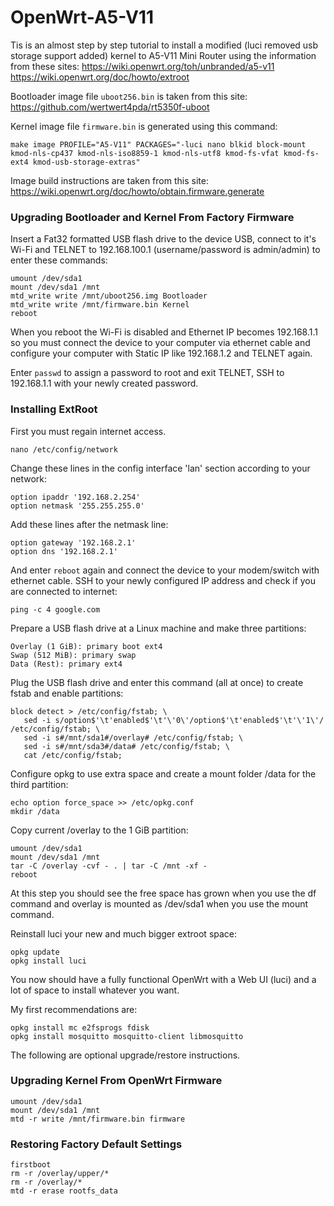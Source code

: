 # OpenWrt-A5-V11

Tis is an almost step by step tutorial to install a modified (luci removed usb storage support added) kernel to A5-V11 Mini Router using the information from these sites:
https://wiki.openwrt.org/toh/unbranded/a5-v11
https://wiki.openwrt.org/doc/howto/extroot

Bootloader image file `uboot256.bin` is taken from this site:
https://github.com/wertwert4pda/rt5350f-uboot

Kernel image file `firmware.bin` is generated using this command:
```
make image PROFILE="A5-V11" PACKAGES="-luci nano blkid block-mount kmod-nls-cp437 kmod-nls-iso8859-1 kmod-nls-utf8 kmod-fs-vfat kmod-fs-ext4 kmod-usb-storage-extras"
```

Image build instructions are taken from this site:
https://wiki.openwrt.org/doc/howto/obtain.firmware.generate 


### Upgrading Bootloader and Kernel From Factory Firmware

Insert a Fat32 formatted USB flash drive to the device USB, connect to it's Wi-Fi and TELNET to 192.168.100.1 (username/password is admin/admin) to enter these commands: 
```
umount /dev/sda1
mount /dev/sda1 /mnt
mtd_write write /mnt/uboot256.img Bootloader
mtd_write write /mnt/firmware.bin Kernel
reboot
```

When you reboot the Wi-Fi is disabled and Ethernet IP becomes 192.168.1.1 so you must connect the device to your computer via ethernet cable and configure your computer with Static IP like 192.168.1.2 and TELNET again.

Enter `passwd` to assign a password to root and exit TELNET, SSH to 192.168.1.1 with your newly created password.


### Installing ExtRoot

First you must regain internet access.

```
nano /etc/config/network
```

Change these lines in the config interface 'lan' section according to your network:
```
option ipaddr '192.168.2.254'
option netmask '255.255.255.0'
```

Add these lines after the netmask line:
```
option gateway '192.168.2.1'
option dns '192.168.2.1'
```

And enter `reboot` again and connect the device to your modem/switch with ethernet cable. SSH to your newly configured IP address and check if you are connected to internet:
```
ping -c 4 google.com
```

Prepare a USB flash drive at a Linux machine and make three partitions:
```
Overlay (1 GiB): primary boot ext4
Swap (512 MiB): primary swap
Data (Rest): primary ext4
```

Plug the USB flash drive and enter this command (all at once) to create fstab and enable partitions:
```
block detect > /etc/config/fstab; \
   sed -i s/option$'\t'enabled$'\t'\'0\'/option$'\t'enabled$'\t'\'1\'/ /etc/config/fstab; \
   sed -i s#/mnt/sda1#/overlay# /etc/config/fstab; \
   sed -i s#/mnt/sda3#/data# /etc/config/fstab; \
   cat /etc/config/fstab;
```

Configure opkg to use extra space and create a mount folder /data for the third partition: 
```
echo option force_space >> /etc/opkg.conf
mkdir /data
```
   
Copy current /overlay to the 1 GiB partition:
```
umount /dev/sda1
mount /dev/sda1 /mnt
tar -C /overlay -cvf - . | tar -C /mnt -xf -
reboot
```

At this step you should see the free space has grown when you use the df command and overlay is mounted as /dev/sda1 when you use the mount command.

Reinstall luci your new and much bigger extroot space:
```
opkg update
opkg install luci
```

You now should have a fully functional OpenWrt with a Web UI (luci) and a lot of space to install whatever you want.

My first recommendations are:
```
opkg install mc e2fsprogs fdisk
opkg install mosquitto mosquitto-client libmosquitto 
```


The following are optional upgrade/restore instructions.

### Upgrading Kernel From OpenWrt Firmware

```
umount /dev/sda1
mount /dev/sda1 /mnt
mtd -r write /mnt/firmware.bin firmware
```


### Restoring Factory Default Settings

```
firstboot
rm -r /overlay/upper/*
rm -r /overlay/*
mtd -r erase rootfs_data
```